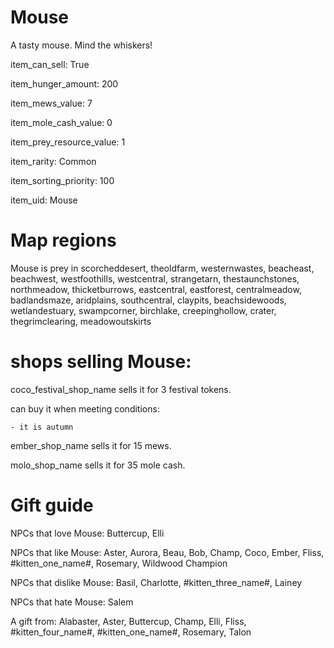 # Mouse

A tasty mouse. Mind the whiskers!

item_can_sell: True

item_hunger_amount: 200

item_mews_value: 7

item_mole_cash_value: 0

item_prey_resource_value: 1

item_rarity: Common

item_sorting_priority: 100

item_uid: Mouse

# Map regions

Mouse is prey in scorcheddesert, theoldfarm, westernwastes, beacheast, beachwest, westfoothills, westcentral, strangetarn, thestaunchstones, northmeadow, thicketburrows, eastcentral, eastforest, centralmeadow, badlandsmaze, aridplains, southcentral, claypits, beachsidewoods, wetlandestuary, swampcorner, birchlake, creepinghollow, crater, thegrimclearing, meadowoutskirts

# shops selling Mouse:

coco_festival_shop_name sells it for 3 festival tokens.

  can buy it when meeting conditions: 

    - it is autumn

ember_shop_name sells it for 15 mews.

molo_shop_name sells it for 35 mole cash.

# Gift guide

NPCs that love Mouse: Buttercup, Elli

NPCs that like Mouse: Aster, Aurora, Beau, Bob, Champ, Coco, Ember, Fliss, #kitten_one_name#, Rosemary, Wildwood Champion

NPCs that dislike Mouse: Basil, Charlotte, #kitten_three_name#, Lainey

NPCs that hate Mouse: Salem

A gift from: Alabaster, Aster, Buttercup, Champ, Elli, Fliss, #kitten_four_name#, #kitten_one_name#, Rosemary, Talon